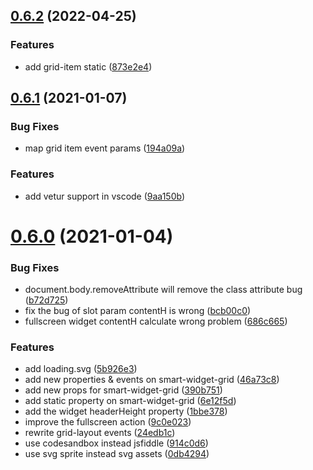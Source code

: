 ## [0.6.2](https://github.com/xiaoluoboding/vue-smart-widget/compare/v0.6.1...v0.6.2) (2022-04-25)


### Features

* add grid-item static ([873e2e4](https://github.com/xiaoluoboding/vue-smart-widget/commit/873e2e4427552421f1ae71d3b7cfce0dddf75b64))



## [0.6.1](https://github.com/xiaoluoboding/vue-smart-widget/compare/v0.6.0...v0.6.1) (2021-01-07)


### Bug Fixes

* map grid item event params ([194a09a](https://github.com/xiaoluoboding/vue-smart-widget/commit/194a09aee31dbb3ce73ddca8d958392e429e8485))


### Features

* add vetur support in vscode ([9aa150b](https://github.com/xiaoluoboding/vue-smart-widget/commit/9aa150ba2ac1871aa98cfec7be0c3547214841fe))



# [0.6.0](https://github.com/xiaoluoboding/vue-smart-widget/compare/v0.5.5...v0.6.0) (2021-01-04)


### Bug Fixes

* document.body.removeAttribute will remove the class attribute bug ([b72d725](https://github.com/xiaoluoboding/vue-smart-widget/commit/b72d7254208d4eefeebcaf6d5d21fd6c83c253e3))
* fix the bug of slot param contentH is wrong ([bcb00c0](https://github.com/xiaoluoboding/vue-smart-widget/commit/bcb00c0c267c80a5fdab4035964e1ae6efdb0e29))
* fullscreen widget contentH calculate wrong problem ([686c665](https://github.com/xiaoluoboding/vue-smart-widget/commit/686c6656bd453d2f269eb757ae054e06ddd57322))


### Features

* add loading.svg ([5b926e3](https://github.com/xiaoluoboding/vue-smart-widget/commit/5b926e31ed3f575b62383cf9606523340acb0f6b))
* add new properties & events on smart-widget-grid ([46a73c8](https://github.com/xiaoluoboding/vue-smart-widget/commit/46a73c8e28b610f13660eca71b16986341d29777))
* add new props for smart-widget-grid ([390b751](https://github.com/xiaoluoboding/vue-smart-widget/commit/390b75175d77d1f41f9a07359e23ee6ce9acd059))
* add static property on smart-widget-grid ([6e12f5d](https://github.com/xiaoluoboding/vue-smart-widget/commit/6e12f5d3e99091925b84c206c3a878c793b3c5ef))
* add the widget headerHeight property ([1bbe378](https://github.com/xiaoluoboding/vue-smart-widget/commit/1bbe378fe5b06ab95efe16bec76ceb38ab8e3ce7))
* improve the fullscreen action ([9c0e023](https://github.com/xiaoluoboding/vue-smart-widget/commit/9c0e023ac8176d9402a9b956c58bbdb33a0fb671))
* rewrite grid-layout events ([24edb1c](https://github.com/xiaoluoboding/vue-smart-widget/commit/24edb1c855fa9c36e98a3a60867e8da14148337e))
* use codesandbox instead jsfiddle ([914c0d6](https://github.com/xiaoluoboding/vue-smart-widget/commit/914c0d695d1df34f0d2d279df474dca5772fbeb4))
* use svg sprite instead svg assets ([0db4294](https://github.com/xiaoluoboding/vue-smart-widget/commit/0db4294d62fbd945baf68e893f5136514b22e13c))



